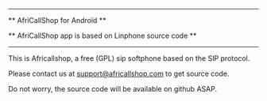 ********************************
** AfriCallShop for Androïd **

** AfriCallShop app is based on Linphone source code **
********************************

This is Africallshop, a free (GPL) sip softphone based on the SIP protocol.

Please contact us at support@africallshop.com to get source code.

Do not worry, the source code will be available on github ASAP.
